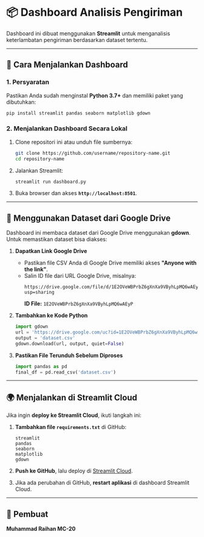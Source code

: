 # 📦 Dashboard Analisis Pengiriman

Dashboard ini dibuat menggunakan **Streamlit** untuk menganalisis keterlambatan pengiriman berdasarkan dataset tertentu.

---

## 🚀 Cara Menjalankan Dashboard

### 1. **Persyaratan**
Pastikan Anda sudah menginstal **Python 3.7+** dan memiliki paket yang dibutuhkan:

```sh
pip install streamlit pandas seaborn matplotlib gdown
```

### 2. **Menjalankan Dashboard Secara Lokal**
1. Clone repositori ini atau unduh file sumbernya:
   ```sh
   git clone https://github.com/username/repository-name.git
   cd repository-name
   ```
2. Jalankan Streamlit:
   ```sh
   streamlit run dashboard.py
   ```
3. Buka browser dan akses **`http://localhost:8501`**.

---

## 📂 Menggunakan Dataset dari Google Drive
Dashboard ini membaca dataset dari Google Drive menggunakan **gdown**. Untuk memastikan dataset bisa diakses:

1. **Dapatkan Link Google Drive**
   - Pastikan file CSV Anda di Google Drive memiliki akses **"Anyone with the link"**.
   - Salin ID file dari URL Google Drive, misalnya:
     ```
     https://drive.google.com/file/d/1E2OVeWBPrbZ6gXnXa9VByhLpMQ6wAEyP/view?usp=sharing
     ```
     **ID File:** `1E2OVeWBPrbZ6gXnXa9VByhLpMQ6wAEyP`

2. **Tambahkan ke Kode Python**
   ```python
   import gdown
   url = 'https://drive.google.com/uc?id=1E2OVeWBPrbZ6gXnXa9VByhLpMQ6wAEyP'
   output = 'dataset.csv'
   gdown.download(url, output, quiet=False)
   ```

3. **Pastikan File Terunduh Sebelum Diproses**
   ```python
   import pandas as pd
   final_df = pd.read_csv('dataset.csv')
   ```

---

## 🌍 Menjalankan di Streamlit Cloud
Jika ingin **deploy ke Streamlit Cloud**, ikuti langkah ini:

1. **Tambahkan file `requirements.txt`** di GitHub:
   ```
   streamlit
   pandas
   seaborn
   matplotlib
   gdown
   ```

2. **Push ke GitHub**, lalu deploy di [Streamlit Cloud](https://share.streamlit.io/).

3. Jika ada perubahan di GitHub, **restart aplikasi** di dashboard Streamlit Cloud.

---

## 👤 Pembuat
**Muhammad Raihan MC-20**

